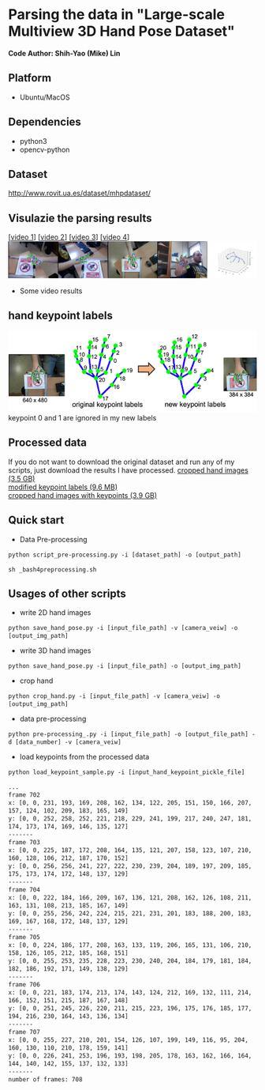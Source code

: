 # Parsing the data in "Large-scale Multiview 3D Hand Pose Dataset"

**Code Author: Shih-Yao (Mike) Lin**

## Platform
+ Ubuntu/MacOS

## Dependencies
+ python3
+ opencv-python

## Dataset
http://www.rovit.ua.es/dataset/mhpdataset/

## Visulazie the parsing results 
[[video 1](https://youtu.be/dgS_X_bqhpM)] [[video 2](https://youtu.be/2Mk39D_Zyuw)] [[video 3](https://youtu.be/QRbjeIfjeyc)]  [[video 4](https://youtu.be/YEqsGvIn1tE)]
[![](img/demo.png)](https://youtu.be/YEqsGvIn1tE)
+ Some video results


## hand keypoint labels 
![](img/hand_lm3d.png)<br/>
keypoint 0 and 1 are ignored in my new labels

## Processed data
If you do not want to download the original dataset and run any of my scripts, just download the results I have processed. 
[cropped hand images (3.5 GB)](https://drive.google.com/file/d/1-KaZ4mTBnpPFf-Dhg9UMcLSSbefAy9pw/view?usp=sharing)<br/>
[modified keypoint labels (9.6 MB)](https://drive.google.com/file/d/1CIJqPaYPn-MZ4PSLxHBM5kOkVNkM2JBQ/view?usp=sharing)<br/>
[cropped hand images with keypoints (3.9 GB)]()<br/>

## Quick start
+ Data Pre-processing
```
python script_pre-processing.py -i [dataset_path] -o [output_path] 
```
```
sh _bash4preprocessing.sh
```



## Usages of other scripts
+ write 2D hand images
```
python save_hand_pose.py -i [input_file_path] -v [camera_veiw] -o [output_img_path]
```

+ write 3D hand images
```
python save_hand_pose.py -i [input_file_path] -o [output_img_path]
```

+ crop hand 
```
python crop_hand.py -i [input_file_path] -v [camera_veiw] -o [output_img_path]
```

+ data pre-processing
```
python pre-processing_.py -i [input_file_path] -o [output_file_path] -d [data_number] -v [camera_veiw] 
```

+ load keypoints from the processed data
```
python load_keypoint_sample.py -i [input_hand_keypoint_pickle_file] 
``` 
```
...
frame 702
x: [0, 0, 231, 193, 169, 208, 162, 134, 122, 205, 151, 150, 166, 207, 157, 124, 102, 209, 183, 165, 149]
y: [0, 0, 252, 258, 252, 221, 218, 229, 241, 199, 217, 240, 247, 181, 174, 173, 174, 169, 146, 135, 127]
-------
frame 703
x: [0, 0, 225, 187, 172, 208, 164, 135, 121, 207, 158, 123, 107, 210, 160, 128, 106, 212, 187, 170, 152]
y: [0, 0, 256, 256, 241, 227, 222, 230, 239, 204, 189, 197, 209, 185, 175, 173, 174, 172, 148, 137, 129]
-------
frame 704
x: [0, 0, 222, 184, 166, 209, 167, 136, 121, 208, 162, 126, 108, 211, 163, 131, 108, 213, 185, 167, 149]
y: [0, 0, 255, 256, 242, 224, 215, 221, 231, 201, 183, 188, 200, 183, 169, 167, 168, 172, 148, 137, 129]
-------
frame 705
x: [0, 0, 224, 186, 177, 208, 163, 133, 119, 206, 165, 131, 106, 210, 158, 126, 105, 212, 185, 168, 151]
y: [0, 0, 255, 253, 235, 228, 223, 230, 240, 204, 184, 179, 181, 184, 182, 186, 192, 171, 149, 138, 129]
-------
frame 706
x: [0, 0, 221, 183, 174, 213, 174, 143, 124, 212, 169, 132, 111, 214, 166, 152, 151, 215, 187, 167, 148]
y: [0, 0, 251, 245, 226, 220, 211, 215, 223, 196, 175, 176, 185, 177, 194, 216, 230, 164, 143, 136, 134]
-------
frame 707
x: [0, 0, 255, 227, 210, 201, 154, 126, 107, 199, 149, 116, 95, 204, 160, 130, 110, 210, 178, 159, 141]
y: [0, 0, 226, 241, 253, 196, 193, 198, 205, 178, 163, 162, 166, 164, 144, 140, 142, 155, 137, 132, 133]
-------
number of frames: 708

```
<!-- ![](img/load_keypoint.png)
 -->
